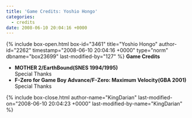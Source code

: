 ```yaml
---
title: 'Game Credits: Yoshio Hongo'
categories:
  - credits
date: 2008-06-10 20:04:16 +0000
---
```

{% include box-open.html box-id="3461" title="Yoshio Hongo" author-id="2262" timestamp="2008-06-10 20:04:16 +0000" type="norm" dbname="box23699" last-modified-by="127" %}
<b>Game Credits</b>
<UL>

<LI><b>MOTHER 2/EarthBound(SNES 1994/1995)</b><BR />
Special Thanks</LI>
<LI><b>F-Zero for Game Boy Advance/F-Zero: Maximum Velocity(GBA 2001)</b><BR />
Special Thanks</LI>

</UL>
{% include box-close.html author-name="KingDarian" last-modified-on="2008-06-10 20:04:23 +0000" last-modified-by-name="KingDarian" %}
